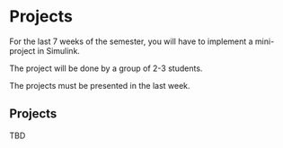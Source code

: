# Projects

For the last 7 weeks of the semester, you will have to implement a mini-project in Simulink.

The project will be done by a group of 2-3 students.

The projects must be presented in the last week.

## Projects

TBD

